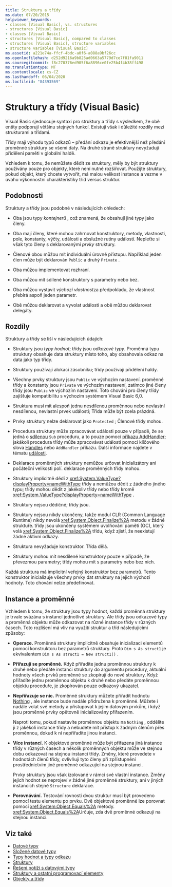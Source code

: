 ```yaml
---
title: Struktury a třídy
ms.date: 07/20/2015
helpviewer_keywords:
- classes [Visual Basic], vs. structures
- structures [Visual Basic]
- classes [Visual Basic]
- structures [Visual Basic], compared to classes
- structures [Visual Basic], structure variables
- structure variables [Visual Basic]
ms.assetid: a221e74a-ffcf-4bdc-a0f6-a088a9bf26cc
ms.openlocfilehash: d252d9216a9b825ad0663a5779d7ce7f81fa9011
ms.sourcegitcommit: f8c270376ed905f6a8896ce0fe25b4f4b38ff498
ms.translationtype: MT
ms.contentlocale: cs-CZ
ms.lasthandoff: 06/04/2020
ms.locfileid: "84393569"
---
```

# <a name="structures-and-classes-visual-basic"></a>Struktury a třídy (Visual Basic)
Visual Basic sjednocuje syntaxi pro struktury a třídy s výsledkem, že obě entity podporují většinu stejných funkcí. Existují však i důležité rozdíly mezi strukturami a třídami.  
  
 Třídy mají výhodu typů odkazů – předání odkazu je efektivnější než předání proměnné struktury se všemi daty. Na druhé straně struktury nevyžadují přidělení paměti v globální haldě.  
  
 Vzhledem k tomu, že nemůžete dědit ze struktury, měly by být struktury používány pouze pro objekty, které není nutné rozšiřovat. Použijte struktury, pokud objekt, který chcete vytvořit, má malou velikost instance a vezme v úvahu výkonnostní charakteristiky tříd versus struktur.  
  
## <a name="similarities"></a>Podobnosti  
 Struktury a třídy jsou podobné v následujících ohledech:  
  
- Oba jsou typy *kontejnerů* , což znamená, že obsahují jiné typy jako členy.  
  
- Oba mají členy, které mohou zahrnovat konstruktory, metody, vlastnosti, pole, konstanty, výčty, události a obslužné rutiny událostí. Nepleťte si však tyto členy s deklarovanými *prvky* struktury.  
  
- Členové obou můžou mít individuální úrovně přístupu. Například jeden člen může být deklarován `Public` a druhý `Private` .  
  
- Oba můžou implementovat rozhraní.  
  
- Oba můžou mít sdílené konstruktory s parametry nebo bez.  
  
- Oba můžou vystavit *výchozí vlastnost*za předpokladu, že vlastnost přebírá aspoň jeden parametr.  
  
- Obě můžou deklarovat a vyvolat události a obě můžou deklarovat delegáty.  
  
## <a name="differences"></a>Rozdíly  
 Struktury a třídy se liší v následujících údajích:  
  
- Struktury jsou *typy hodnot*; třídy jsou *odkazové typy*. Proměnná typu struktury obsahuje data struktury místo toho, aby obsahovala odkaz na data jako typ třídy.  
  
- Struktury používají alokaci zásobníku; třídy používají přidělení haldy.  
  
- Všechny prvky struktury jsou `Public` ve výchozím nastavení. proměnné třídy a konstanty jsou `Private` ve výchozím nastavení, zatímco jiné členy třídy jsou `Public` ve výchozím nastavení. Toto chování pro členy třídy zajišťuje kompatibilitu s výchozím systémem Visual Basic 6,0.  
  
- Struktura musí mít alespoň jednu nesdílenou proměnnou nebo nevlastní nesdílenou, nevlastní prvek události; Třída může být zcela prázdná.  
  
- Prvky struktury nelze deklarovat jako `Protected` ; Členové třídy mohou.  
  
- Procedura struktury může zpracovávat události pouze v případě, že se jedná o [sdílenou](../../../language-reference/modifiers/shared.md) `Sub` proceduru, a to pouze pomocí [příkazu AddHandler](../../../language-reference/statements/addhandler-statement.md); jakákoli procedura třídy může zpracovávat události pomocí klíčového slova [Handles](../../../language-reference/statements/handles-clause.md) nebo `AddHandler` příkazu. Další informace najdete v tématu [události](../events/index.md).  
  
- Deklarace proměnných struktury nemůžou určovat Inicializátory ani počáteční velikosti polí. deklarace proměnných třídy mohou.  
  
- Struktury implicitně dědí z <xref:System.ValueType?displayProperty=nameWithType> třídy a nemůžou dědit z žádného jiného typu; třídy mohou dědit z jakékoliv třídy nebo třídy kromě <xref:System.ValueType?displayProperty=nameWithType> .  
  
- Struktury nejsou dědičné; třídy jsou.  
  
- Struktury nejsou nikdy ukončeny, takže modul CLR (Common Language Runtime) nikdy nevolá <xref:System.Object.Finalize%2A> metodu v žádné struktuře. třídy jsou ukončeny systémem uvolňování paměti (GC), který volá <xref:System.Object.Finalize%2A> třídu, když zjistí, že neexistují žádné aktivní odkazy.  
  
- Struktura nevyžaduje konstruktor. Třída dělá.  
  
- Struktury mohou mít nesdílené konstruktory pouze v případě, že převezmou parametry; třídy mohou mít s parametry nebo bez nich.  
  
 Každá struktura má implicitní veřejný konstruktor bez parametrů. Tento konstruktor inicializuje všechny prvky dat struktury na jejich výchozí hodnoty. Toto chování nelze předefinovat.  
  
## <a name="instances-and-variables"></a>Instance a proměnné  
 Vzhledem k tomu, že struktury jsou typy hodnot, každá proměnná struktury je trvale svázána s instancí jednotlivé struktury. Ale třídy jsou odkazové typy a proměnná objektu může odkazovat na různé instance třídy v různých časech. Toto rozlišení má vliv na využití struktur a tříd následujícími způsoby:  
  
- **Operace.** Proměnná struktury implicitně obsahuje inicializaci elementů pomocí konstruktoru bez parametrů struktury. Proto `Dim s As struct1` je ekvivalentem `Dim s As struct1 = New struct1()` .  
  
- **Přiřazují se proměnné.** Když přiřadíte jednu proměnnou struktury k druhé nebo předáte instanci struktury do argumentu procedury, aktuální hodnoty všech prvků proměnné se zkopírují do nové struktury. Když přiřadíte jednu proměnnou objektu k druhé nebo předáte proměnnou objektu proceduře, je zkopírován pouze odkazový ukazatel.  
  
- **Nepřiřazuje se nic.** Proměnné struktury můžete přiřadit hodnotu [Nothing](../../../language-reference/nothing.md) , ale instance bude nadále přidružena k proměnné. Můžete i nadále volat své metody a přistupovat k jejím datovým prvkům, i když jsou proměnné prvky opětovně inicializovány přiřazením.  
  
     Naproti tomu, pokud nastavíte proměnnou objektu na `Nothing` , oddělíte ji z jakékoli instance třídy a nebudete mít přístup k žádným členům přes proměnnou, dokud k ní nepřiřadíte jinou instanci.  
  
- **Více instancí.** K objektové proměnné může být přiřazena jiná instance třídy v různých časech a několik proměnných objektu může ve stejnou dobu odkazovat na stejnou instanci třídy. Změny, které provedete v hodnotách členů třídy, ovlivňují tyto členy při zpřístupnění prostřednictvím jiné proměnné odkazující na stejnou instanci.  
  
     Prvky struktury jsou však izolované v rámci své vlastní instance. Změny jejich hodnot se neprojeví v žádné jiné proměnné struktury, ani v jiných instancích stejné `Structure` deklarace.  
  
- **Porovnávání.** Testování rovnosti dvou struktur musí být provedeno pomocí testu elementu po prvku. Dvě objektové proměnné lze porovnat pomocí <xref:System.Object.Equals%2A> metody. <xref:System.Object.Equals%2A>Určuje, zda dvě proměnné odkazují na stejnou instanci.  
  
## <a name="see-also"></a>Viz také

- [Datové typy](index.md)
- [Složené datové typy](composite-data-types.md)
- [Typy hodnot a typy odkazu](value-types-and-reference-types.md)
- [Struktury](structures.md)
- [Řešení potíží s datovými typy](troubleshooting-data-types.md)
- [Struktury a ostatní programovací elementy](structures-and-other-programming-elements.md)
- [Objekty a třídy](../objects-and-classes/index.md)
